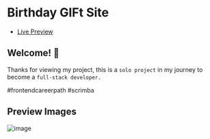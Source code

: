 # Birthday GIFt Site

- <a href="https://cleofe-birthday-gif.netlify.app">Live Preview</a>

## Welcome! 👋

Thanks for viewing my project, this is a `solo project` in my journey to become a `full-stack developer.`

#frontendcareerpath #scrimba

## Preview Images

![image](https://github.com/MarkVincent06/Birthday-GIFt-Site/assets/99129600/262a4635-1dd2-405b-ad74-914d9df521f2)

